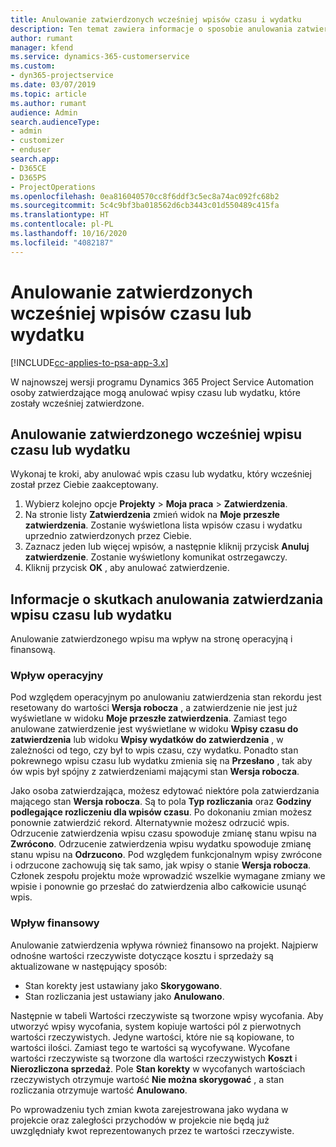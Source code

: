 ```yaml
---
title: Anulowanie zatwierdzonych wcześniej wpisów czasu i wydatku
description: Ten temat zawiera informacje o sposobie anulowania zatwierdzonej transakcji rozliczanej według czasu i wydatku.
author: rumant
manager: kfend
ms.service: dynamics-365-customerservice
ms.custom:
- dyn365-projectservice
ms.date: 03/07/2019
ms.topic: article
ms.author: rumant
audience: Admin
search.audienceType:
- admin
- customizer
- enduser
search.app:
- D365CE
- D365PS
- ProjectOperations
ms.openlocfilehash: 0ea816040570cc8f6ddf3c5ec8a74ac092fc68b2
ms.sourcegitcommit: 5c4c9bf3ba018562d6cb3443c01d550489c415fa
ms.translationtype: HT
ms.contentlocale: pl-PL
ms.lasthandoff: 10/16/2020
ms.locfileid: "4082187"
---
```

# <a name="cancel-previously-approved-time-or-expense-entries"></a>Anulowanie zatwierdzonych wcześniej wpisów czasu lub wydatku

[!INCLUDE[cc-applies-to-psa-app-3.x](../includes/cc-applies-to-psa-app-3x.md)]

W najnowszej wersji programu Dynamics 365 Project Service Automation osoby zatwierdzające mogą anulować wpisy czasu lub wydatku, które zostały wcześniej zatwierdzone.

## <a name="cancel-a-previously-approved-time-or-expense-entry"></a>Anulowanie zatwierdzonego wcześniej wpisu czasu lub wydatku

Wykonaj te kroki, aby anulować wpis czasu lub wydatku, który wcześniej został przez Ciebie zaakceptowany.

1. Wybierz kolejno opcje **Projekty** \> **Moja praca** \> **Zatwierdzenia**.
2. Na stronie listy **Zatwierdzenia** zmień widok na **Moje przeszłe zatwierdzenia**. Zostanie wyświetlona lista wpisów czasu i wydatku uprzednio zatwierdzonych przez Ciebie.
3. Zaznacz jeden lub więcej wpisów, a następnie kliknij przycisk **Anuluj zatwierdzenie**. Zostanie wyświetlony komunikat ostrzegawczy.
4. Kliknij przycisk **OK** , aby anulować zatwierdzenie.

## <a name="understand-the-impact-of-canceling-a-time-or-expense-entry-approval"></a>Informacje o skutkach anulowania zatwierdzania wpisu czasu lub wydatku

Anulowanie zatwierdzonego wpisu ma wpływ na stronę operacyjną i finansową.

### <a name="operational-impact"></a>Wpływ operacyjny

Pod względem operacyjnym po anulowaniu zatwierdzenia stan rekordu jest resetowany do wartości **Wersja robocza** , a zatwierdzenie nie jest już wyświetlane w widoku **Moje przeszłe zatwierdzenia**. Zamiast tego anulowane zatwierdzenie jest wyświetlane w widoku **Wpisy czasu do zatwierdzenia** lub widoku **Wpisy wydatków do zatwierdzenia** , w zależności od tego, czy był to wpis czasu, czy wydatku. Ponadto stan pokrewnego wpisu czasu lub wydatku zmienia się na **Przesłano** , tak aby ów wpis był spójny z zatwierdzeniami mającymi stan **Wersja robocza**.

Jako osoba zatwierdzająca, możesz edytować niektóre pola zatwierdzania mającego stan **Wersja robocza**. Są to pola **Typ rozliczania** oraz **Godziny podlegające rozliczeniu dla wpisów czasu**. Po dokonaniu zmian możesz ponownie zatwierdzić rekord. Alternatywnie możesz odrzucić wpis. Odrzucenie zatwierdzenia wpisu czasu spowoduje zmianę stanu wpisu na **Zwrócono**. Odrzucenie zatwierdzenia wpisu wydatku spowoduje zmianę stanu wpisu na **Odrzucono**. Pod względem funkcjonalnym wpisy zwrócone i odrzucone zachowują się tak samo, jak wpisy o stanie **Wersja robocza**. Członek zespołu projektu może wprowadzić wszelkie wymagane zmiany we wpisie i ponownie go przesłać do zatwierdzenia albo całkowicie usunąć wpis.

### <a name="financial-impact"></a>Wpływ finansowy

Anulowanie zatwierdzenia wpływa również finansowo na projekt. Najpierw odnośne wartości rzeczywiste dotyczące kosztu i sprzedaży są aktualizowane w następujący sposób:

- Stan korekty jest ustawiany jako **Skorygowano**.
- Stan rozliczania jest ustawiany jako **Anulowano**.

Następnie w tabeli Wartości rzeczywiste są tworzone wpisy wycofania. Aby utworzyć wpisy wycofania, system kopiuje wartości pól z pierwotnych wartości rzeczywistych. Jedyne wartości, które nie są kopiowane, to wartości ilości. Zamiast tego te wartości są wycofywane. Wycofane wartości rzeczywiste są tworzone dla wartości rzeczywistych **Koszt** i **Nierozliczona sprzedaż**. Pole **Stan korekty** w wycofanych wartościach rzeczywistych otrzymuje wartość **Nie można skorygować** , a stan rozliczania otrzymuje wartość **Anulowano**.

Po wprowadzeniu tych zmian kwota zarejestrowana jako wydana w projekcie oraz zaległości przychodów w projekcie nie będą już uwzględniały kwot reprezentowanych przez te wartości rzeczywiste.
